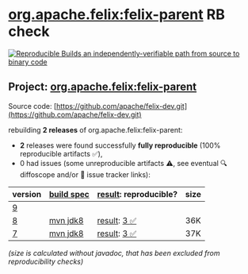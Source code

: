 [org.apache.felix:felix-parent](https://central.sonatype.com/artifact/org.apache.felix/felix-parent/versions) RB check
=======

[![Reproducible Builds](https://reproducible-builds.org/images/logos/rb.svg) an independently-verifiable path from source to binary code](https://reproducible-builds.org/)

## Project: [org.apache.felix:felix-parent](https://central.sonatype.com/artifact/org.apache.felix/felix-parent/versions)

Source code: [https://github.com/apache/felix-dev.git](https://github.com/apache/felix-dev.git)

rebuilding **2 releases** of org.apache.felix:felix-parent:
- **2** releases were found successfully **fully reproducible** (100% reproducible artifacts :white_check_mark:),
- 0 had issues (some unreproducible artifacts :warning:, see eventual :mag: diffoscope and/or :memo: issue tracker links):

| version | [build spec](/BUILDSPEC.md) | [result](https://reproducible-builds.org/docs/jvm/): reproducible? | size |
| -- | --------- | ------ | -- |
| [9](https://central.sonatype.com/artifact/org.apache.felix/felix-parent/9/pom) | | | |
| [8](https://central.sonatype.com/artifact/org.apache.felix/felix-parent/8/pom) | [mvn jdk8](felix-parent-8.buildspec) | [result](felix-parent-8.buildinfo): [3 :white_check_mark: ](felix-parent-8.buildcompare) | 36K |
| [7](https://central.sonatype.com/artifact/org.apache.felix/felix-parent/7/pom) | [mvn jdk8](felix-parent-7.buildspec) | [result](felix-parent-7.buildinfo): [3 :white_check_mark: ](felix-parent-7.buildcompare) | 37K |

<i>(size is calculated without javadoc, that has been excluded from reproducibility checks)</i>
